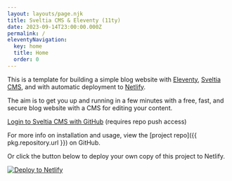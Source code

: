 ```yaml
---
layout: layouts/page.njk
title: Sveltia CMS & Eleventy (11ty)
date: 2023-09-14T23:00:00.000Z
permalink: /
eleventyNavigation:
  key: home
  title: Home
  order: 0
---
```

This is a template for building a simple blog website with [Eleventy](https://www.11ty.dev), [Sveltia CMS](https://github.com/sveltia/sveltia-cms), and with automatic deployment to [Netlify](https://www.netlify.com).

The aim is to get you up and running in a few minutes with a free, fast, and secure blog website with a CMS for editing your content.

[Login to Sveltia CMS with GitHub](/admin/) (requires repo push access)

For more info on installation and usage, view the [project repo]({{ pkg.repository.url }}) on GitHub.

Or click the button below to deploy your own copy of this project to Netlify.

[![Deploy to Netlify](https://www.netlify.com/img/deploy/button.svg)](https://app.netlify.com/start/deploy?repository=https://github.com/danurbanowicz/eleventy-sveltia-cms-starter)

